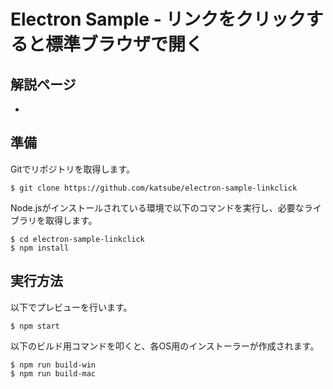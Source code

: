 # Electron Sample - リンクをクリックすると標準ブラウザで開く

## 解説ページ
* []()

## 準備
Gitでリポジトリを取得します。
```shellsession
$ git clone https://github.com/katsube/electron-sample-linkclick
```

Node.jsがインストールされている環境で以下のコマンドを実行し、必要なライブラリを取得します。
```shellsession
$ cd electron-sample-linkclick
$ npm install
```

## 実行方法
以下でプレビューを行います。
```shellsession
$ npm start
```

以下のビルド用コマンドを叩くと、各OS用のインストーラーが作成されます。
```shellsession
$ npm run build-win
$ npm run build-mac
```

